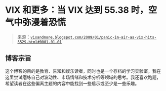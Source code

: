 <!--yml

类别：未分类

日期：2024-05-18 18:04:47

-->

# VIX 和更多：当 VIX 达到 55.38 时，空气中弥漫着恐慌

> 来源：[`vixandmore.blogspot.com/2009/01/panic-in-air-as-vix-hits-5529.html#0001-01-01`](http://vixandmore.blogspot.com/2009/01/panic-in-air-as-vix-hits-5529.html#0001-01-01)

## 博客宗旨

这个博客的目的是教育、告知和娱乐读者，同时也是一个存档的学习实验室，我在这里尝试磨练自己对波动性、市场情绪和技术分析等领域的思考。我还喜欢跑题，希望读者在这些偏离主题的内容中能找到一些启示或至少是一些乐趣。
